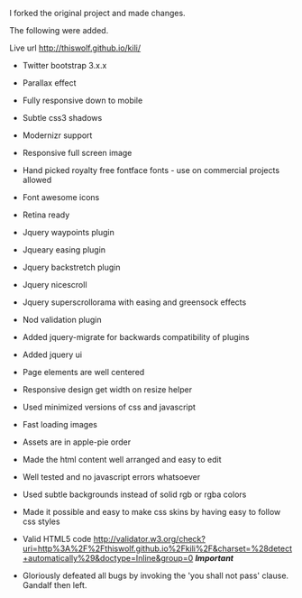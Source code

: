 I forked the original project and made changes.

The following were added.

Live url http://thiswolf.github.io/kili/

- Twitter bootstrap 3.x.x
- Parallax effect
- Fully responsive down to mobile
- Subtle css3 shadows
- Modernizr support
- Responsive full screen image
- Hand picked royalty free fontface fonts - use on commercial projects allowed
- Font awesome icons
- Retina ready
- Jquery waypoints plugin
- Jqueary easing plugin
- Jquery backstretch plugin
- Jquery nicescroll
- Jquery superscrollorama with easing and greensock effects
- Nod validation plugin
- Added jquery-migrate for backwards compatibility of plugins
- Added jquery ui
- Page elements are well centered
- Responsive design get width on resize helper
- Used minimized versions of css and javascript
- Fast loading images
- Assets are in apple-pie order
- Made the html content well arranged and easy to edit
- Well tested and no javascript errors whatsoever
- Used subtle backgrounds instead of solid rgb or rgba colors
- Made it possible and easy to make css skins by having easy to follow css styles
- Valid HTML5 code http://validator.w3.org/check?uri=http%3A%2F%2Fthiswolf.github.io%2Fkili%2F&charset=%28detect+automatically%29&doctype=Inline&group=0
***Important***

- Gloriously defeated all bugs by invoking the 'you shall not pass' clause. Gandalf then left.



